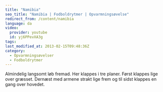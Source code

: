 ```yaml
---
title: "Namibia"
seo_title: "Namibia | Fodboldrytmer | Opvarmningsøvelse"
redirect_from: /content/namibia
language: da
video:
  provider: youtube
  id: yj6PPevXA3g
tags:
last_modified_at: 2013-02-15T09:48:36Z
category:
  - Opvarmningsøvelser
  - Fodboldrytmer
---
```


Almindelig langsomt løb fremad. Her klappes i tre planer. Først klappes lige
over græsset. Dernæst med armene strakt lige frem og til sidst klappes en gang over
hovedet.
